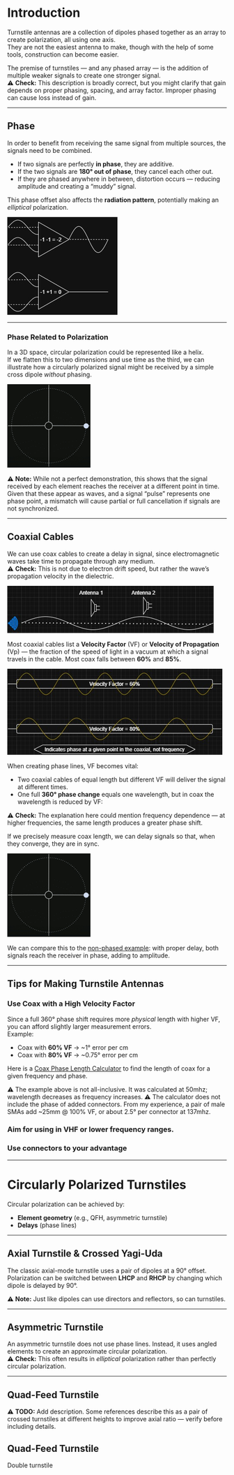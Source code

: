 # Introduction
Turnstile antennas are a collection of dipoles phased together as an array to create polarization, all using one axis.  
They are not the easiest antenna to make, though with the help of some tools, construction can become easier.

The premise of turnstiles — and any phased array — is the addition of multiple weaker signals to create one stronger signal.  
⚠ **Check:** This description is broadly correct, but you might clarify that gain depends on proper phasing, spacing, and array factor. Improper phasing can cause loss instead of gain.

---

## Phase
In order to benefit from receiving the same signal from multiple sources, the signals need to be combined.  

- If two signals are perfectly **in phase**, they are additive.
- If the two signals are **180° out of phase**, they cancel each other out.
- If they are phased anywhere in between, distortion occurs — reducing amplitude and creating a “muddy” signal.  

This phase offset also affects the **radiation pattern**, potentially making an *elliptical* polarization.

![Combining two signals](./images/mixing.jpg "Combining two signals")

---

### Phase Related to Polarization
In a 3D space, circular polarization could be represented like a helix.  
If we flatten this to two dimensions and use time as the third, we can illustrate how a circularly polarized signal might be received by a simple cross dipole *without* phasing.

![Circular Polarization](./images/circular_polarization.gif "Circular Polarization")

⚠ **Note:** While not a perfect demonstration, this shows that the signal received by each element reaches the receiver at a different point in time.  
Given that these appear as waves, and a signal “pulse” represents one phase point, a mismatch will cause partial or full cancellation if signals are not synchronized.

---

## Coaxial Cables
We can use coax cables to create a delay in signal, since electromagnetic waves take time to propagate through any medium.  
⚠ **Check:** This is not due to electron drift speed, but rather the wave’s propagation velocity in the dielectric.

![Phase measurement](./images/sampling.jpg "Phase measurement")

Most coaxial cables list a **Velocity Factor** (VF) or **Velocity of Propagation** (Vp) — the fraction of the speed of light in a vacuum at which a signal travels in the cable. Most coax falls between **60%** and **85%**.

![Velocity Factor](./images/VF.jpg "Velocity Factor")

When creating phase lines, VF becomes vital:  
- Two coaxial cables of equal length but different VF will deliver the signal at different times.
- One full **360° phase change** equals one wavelength, but in coax the wavelength is reduced by VF:  

⚠ **Check:** The explanation here could mention frequency dependence — at higher frequencies, the same length produces a greater phase shift.

If we precisely measure coax length, we can delay signals so that, when they converge, they are in sync.

![Circular Polarization in Phase](./images/phased_circular_polarization.gif "Circular Polarization in Phase")

We can compare this to the [non-phased example](#phase-related-to-polarization): with proper delay, both signals reach the receiver in phase, adding to amplitude.

---

## Tips for Making Turnstile Antennas

### Use Coax with a High Velocity Factor
Since a full 360° phase shift requires more *physical* length with higher VF, you can afford slightly larger measurement errors.  
Example:  
- Coax with **60% VF** → ~1° error per cm
- Coax with **80% VF** → ~0.75° error per cm

Here is a [Coax Phase Length Calculator](https://moddermax.github.io/Turnstile/calculator.html) to find the length of coax for a given frequency and phase. 

⚠ The example above is not all-inclusive. It was calculated at 50mhz; wavelength decreases as frequency increases.
⚠ The calculator does not include the phase of added connectors. From my experience, a pair of male SMAs add ~25mm @ 100% VF, or about 2.5° per connector at 137mhz.

### Aim for using in VHF or lower frequency ranges.

### Use connectors to your advantage


---

# Circularly Polarized Turnstiles
Circular polarization can be achieved by:
- **Element geometry** (e.g., QFH, asymmetric turnstile)
- **Delays** (phase lines)

---

## Axial Turnstile & Crossed Yagi-Uda
The classic axial-mode turnstile uses a pair of dipoles at a 90° offset.  
Polarization can be switched between **LHCP** and **RHCP** by changing which dipole is delayed by 90°.

⚠ **Note:** Just like dipoles can use directors and reflectors, so can turnstiles.

---

## Asymmetric Turnstile
An asymmetric turnstile does not use phase lines. Instead, it uses angled elements to create an approximate circular polarization.  
⚠ **Check:** This often results in *elliptical* polarization rather than perfectly circular polarization.

---

## Quad-Feed Turnstile
⚠ **TODO:** Add description. Some references describe this as a pair of crossed turnstiles at different heights to improve axial ratio — verify before including details.

## Quad-Feed Turnstile
Double turnstile